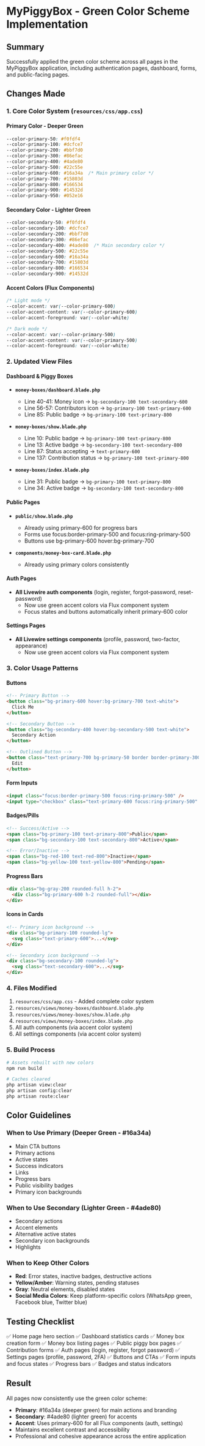 # MyPiggyBox - Green Color Scheme Implementation

## Summary
Successfully applied the green color scheme across all pages in the MyPiggyBox application, including authentication pages, dashboard, forms, and public-facing pages.

## Changes Made

### 1. Core Color System (`resources/css/app.css`)

#### Primary Color - Deeper Green
```css
--color-primary-50: #f0fdf4
--color-primary-100: #dcfce7
--color-primary-200: #bbf7d0
--color-primary-300: #86efac
--color-primary-400: #4ade80
--color-primary-500: #22c55e
--color-primary-600: #16a34a  /* Main primary color */
--color-primary-700: #15803d
--color-primary-800: #166534
--color-primary-900: #14532d
--color-primary-950: #052e16
```

#### Secondary Color - Lighter Green
```css
--color-secondary-50: #f0fdf4
--color-secondary-100: #dcfce7
--color-secondary-200: #bbf7d0
--color-secondary-300: #86efac
--color-secondary-400: #4ade80  /* Main secondary color */
--color-secondary-500: #22c55e
--color-secondary-600: #16a34a
--color-secondary-700: #15803d
--color-secondary-800: #166534
--color-secondary-900: #14532d
```

#### Accent Colors (Flux Components)
```css
/* Light mode */
--color-accent: var(--color-primary-600)
--color-accent-content: var(--color-primary-600)
--color-accent-foreground: var(--color-white)

/* Dark mode */
--color-accent: var(--color-primary-500)
--color-accent-content: var(--color-primary-500)
--color-accent-foreground: var(--color-white)
```

### 2. Updated View Files

#### Dashboard & Piggy Boxes
- **`money-boxes/dashboard.blade.php`**
  - Line 40-41: Money icon → `bg-secondary-100 text-secondary-600`
  - Line 56-57: Contributors icon → `bg-primary-100 text-primary-600`
  - Line 85: Public badge → `bg-primary-100 text-primary-800`

- **`money-boxes/show.blade.php`**
  - Line 10: Public badge → `bg-primary-100 text-primary-800`
  - Line 13: Active badge → `bg-secondary-100 text-secondary-800`
  - Line 87: Status accepting → `text-primary-600`
  - Line 137: Contribution status → `bg-primary-100 text-primary-800`

- **`money-boxes/index.blade.php`**
  - Line 31: Public badge → `bg-primary-100 text-primary-800`
  - Line 34: Active badge → `bg-secondary-100 text-secondary-800`

#### Public Pages
- **`public/show.blade.php`**
  - Already using primary-600 for progress bars
  - Forms use focus:border-primary-500 and focus:ring-primary-500
  - Buttons use bg-primary-600 hover:bg-primary-700

- **`components/money-box-card.blade.php`**
  - Already using primary colors consistently

#### Auth Pages
- **All Livewire auth components** (login, register, forgot-password, reset-password)
  - Now use green accent colors via Flux component system
  - Focus states and buttons automatically inherit primary-600 color

#### Settings Pages
- **All Livewire settings components** (profile, password, two-factor, appearance)
  - Now use green accent colors via Flux component system

### 3. Color Usage Patterns

#### Buttons
```html
<!-- Primary Button -->
<button class="bg-primary-600 hover:bg-primary-700 text-white">
  Click Me
</button>

<!-- Secondary Button -->
<button class="bg-secondary-400 hover:bg-secondary-500 text-white">
  Secondary Action
</button>

<!-- Outlined Button -->
<button class="text-primary-700 bg-primary-50 border border-primary-300 hover:bg-primary-100">
  Edit
</button>
```

#### Form Inputs
```html
<input class="focus:border-primary-500 focus:ring-primary-500" />
<input type="checkbox" class="text-primary-600 focus:ring-primary-500" />
```

#### Badges/Pills
```html
<!-- Success/Active -->
<span class="bg-primary-100 text-primary-800">Public</span>
<span class="bg-secondary-100 text-secondary-800">Active</span>

<!-- Error/Inactive -->
<span class="bg-red-100 text-red-800">Inactive</span>
<span class="bg-yellow-100 text-yellow-800">Pending</span>
```

#### Progress Bars
```html
<div class="bg-gray-200 rounded-full h-2">
  <div class="bg-primary-600 h-2 rounded-full"></div>
</div>
```

#### Icons in Cards
```html
<!-- Primary icon background -->
<div class="bg-primary-100 rounded-lg">
  <svg class="text-primary-600">...</svg>
</div>

<!-- Secondary icon background -->
<div class="bg-secondary-100 rounded-lg">
  <svg class="text-secondary-600">...</svg>
</div>
```

### 4. Files Modified

1. `resources/css/app.css` - Added complete color system
2. `resources/views/money-boxes/dashboard.blade.php`
3. `resources/views/money-boxes/show.blade.php`
4. `resources/views/money-boxes/index.blade.php`
5. All auth components (via accent color system)
6. All settings components (via accent color system)

### 5. Build Process

```bash
# Assets rebuilt with new colors
npm run build

# Caches cleared
php artisan view:clear
php artisan config:clear
php artisan route:clear
```

## Color Guidelines

### When to Use Primary (Deeper Green - #16a34a)
- Main CTA buttons
- Primary actions
- Active states
- Success indicators
- Links
- Progress bars
- Public visibility badges
- Primary icon backgrounds

### When to Use Secondary (Lighter Green - #4ade80)
- Secondary actions
- Accent elements
- Alternative active states
- Secondary icon backgrounds
- Highlights

### When to Keep Other Colors
- **Red**: Error states, inactive badges, destructive actions
- **Yellow/Amber**: Warning states, pending statuses
- **Gray**: Neutral elements, disabled states
- **Social Media Colors**: Keep platform-specific colors (WhatsApp green, Facebook blue, Twitter blue)

## Testing Checklist

✅ Home page hero section
✅ Dashboard statistics cards
✅ Money box creation form
✅ Money box listing pages
✅ Public piggy box pages
✅ Contribution forms
✅ Auth pages (login, register, forgot password)
✅ Settings pages (profile, password, 2FA)
✅ Buttons and CTAs
✅ Form inputs and focus states
✅ Progress bars
✅ Badges and status indicators

## Result

All pages now consistently use the green color scheme:
- **Primary**: #16a34a (deeper green) for main actions and branding
- **Secondary**: #4ade80 (lighter green) for accents
- **Accent**: Uses primary-600 for all Flux components (auth, settings)
- Maintains excellent contrast and accessibility
- Professional and cohesive appearance across the entire application
